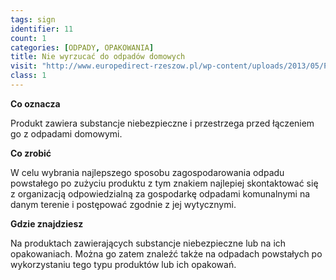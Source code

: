 ```yaml
---
tags: sign
identifier: 11
count: 1
categories: [ODPADY, OPAKOWANIA]
title: Nie wyrzucać do odpadów domowych
visit: "http://www.europedirect-rzeszow.pl/wp-content/uploads/2013/05/Prawa-obywatelskie-Moje-prawa_Europe_Direct_Rzeszow_2013.pdf"
class: 1
---
```

**Co oznacza**

Produkt zawiera substancje niebezpieczne i przestrzega przed łączeniem go z odpadami domowymi.

**Co zrobić**

W celu wybrania najlepszego sposobu zagospodarowania odpadu powstałego po zużyciu produktu z tym znakiem najlepiej skontaktować się z organizacją odpowiedzialną za gospodarkę odpadami komunalnymi na danym terenie i postępować zgodnie z jej wytycznymi.

**Gdzie znajdziesz**

Na produktach zawierających substancje niebezpieczne lub na ich opakowaniach. Można go zatem znaleźć także na odpadach powstałych po wykorzystaniu tego typu produktów lub ich opakowań.
